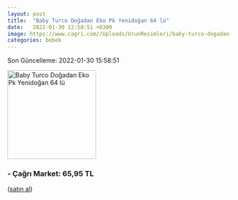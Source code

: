 ```yaml
---
layout: post
title:  "Baby Turco Doğadan Eko Pk Yenidoğan 64 lü"
date:   2022-01-30 12:58:51 +0300
image: https://www.cagri.com//Uploads/UrunResimleri/baby-turco-dogadan-eko-pk-yenidogan-64-c-71fb.jpg
categories: bebek
---
```


Son Güncelleme: 2022-01-30 15:58:51

<img src="https://www.cagri.com//Uploads/UrunResimleri/baby-turco-dogadan-eko-pk-yenidogan-64-c-71fb.jpg" width="200" alt="Baby Turco Doğadan Eko Pk Yenidoğan 64 lü" />


### - Çağrı Market: 65,95 TL
 (<a target="_blank" href="https://www.cagri.com/baby-turco-dogadan-eko-pk-yenidogan-64-lu">satın al</a>)
